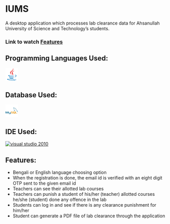 # IUMS
A desktop application which processes lab clearance data for Ahsanullah University of Science and Technology’s students.

### Link to watch <a href="https://www.youtube.com/watch?v=lhYJUGn6LJo&t=16s">**Features**</a>

## Programming Languages Used:
<p align="left">
 <a href="https://www.java.com" target="_blank" rel="noreferrer"> 
  <img src="https://raw.githubusercontent.com/devicons/devicon/master/icons/java/java-original.svg" alt="java" width="40" height="40"/> 
 </a> 
</p>

## Database Used:
<p align="left">
 <a href="https://www.mysql.com/" target="_blank" rel="noreferrer"> 
  <img src="https://raw.githubusercontent.com/devicons/devicon/master/icons/mysql/mysql-original-wordmark.svg" alt="mysql" width="40" height="40"/> 
 </a>
</p>

## IDE Used:
<p align="left">
 <a href="https://visualstudio.microsoft.com" target="_blank" rel="noreferrer">
  <img src="https://user-images.githubusercontent.com/56752216/150678848-88c4bbf6-2029-4710-86cc-83ee63699ecb.svg" alt="visual studio 2010" width="125" height="63.5"/> 
 </a>
</p>

 ## Features:
 
 - Bengali or English language choosing option
 - When the registration is done, the email id is verified with an eight digit OTP sent to the given email id
 - Teachers can see their allotted lab courses
 - Teachers can punish a student of his/her (teacher) allotted courses he/she (student) done any offence in the lab
 - Students can log in and see if there is any clearance punishment for him/her
 - Student can generate a PDF file of lab clearance through the application
